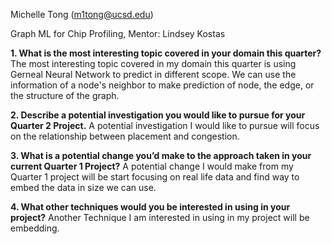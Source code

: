 Michelle Tong (m1tong@ucsd.edu)

Graph ML for Chip Profiling, Mentor: Lindsey Kostas

**1. What is the most interesting topic covered in your domain this quarter?**
The most interesting topic covered in my domain this quarter is using Gerneal Neural Network to predict in different scope. We can use the information of a node's neighbor to make prediction of node, the edge, or the structure of the graph.

**2. Describe a potential investigation you would like to pursue for your Quarter 2 Project.**
A potential investigation I would like to pursue will focus on the relationship between placement and congestion. 

**3. What is a potential change you’d make to the approach taken in your current Quarter 1 Project?**
A potential change I would make from my Quarter 1 project will be start focusing on real life data and find way to embed the data in size we can use.

**4. What other techniques would you be interested in using in your project?**
Another Technique I am interested in using in my project will be embedding.
